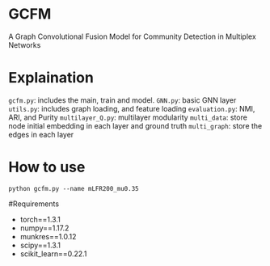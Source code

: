 # GCFM
A Graph Convolutional Fusion Model for Community Detection in Multiplex Networks

# Explaination
`gcfm.py`: includes the main, train and model.
`GNN.py`: basic GNN layer
`utils.py`: includes graph loading, and feature loading
`evaluation.py`: NMI, ARI, and Purity
`multilayer_Q.py`: multilayer modularity
`multi_data`: store node initial embedding in each layer and ground truth
`multi_graph`: store the edges in each layer

# How to use
```
python gcfm.py --name mLFR200_mu0.35
```

#Requirements

- torch==1.3.1
- numpy==1.17.2
- munkres==1.0.12
- scipy==1.3.1
- scikit_learn==0.22.1
